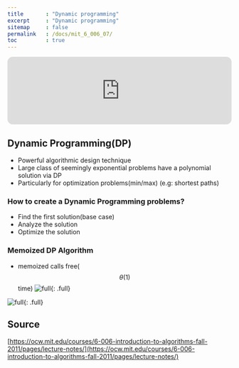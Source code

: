 ```yaml
---
title       : "Dynamic programming"
excerpt     : "Dynamic programming"
sitemap     : false
permalink   : /docs/mit_6_006_07/
toc         : true
---
```



<iframe style="border-radius:12px" src="https://open.spotify.com/embed/track/02cIqYTYys4M1RBFiBKIEt?utm_source=generator" width="100%" height="152" frameBorder="0" allowfullscreen="" allow="autoplay; clipboard-write; encrypted-media; fullscreen; picture-in-picture" loading="lazy"></iframe>

## Dynamic Programming(DP)
* Powerful algorithmic design technique
* Large class of seemingly exponential problems have a polynomial solution via DP
* Particularly for optimization problems(min/max) (e.g: shortest paths)

### How to create a Dynamic Programming problems?
* Find the first solution(base case)
* Analyze the solution
* Optimize the solution

### Memoized DP Algorithm
* memoized calls free($$\theta(1)$$ time)
![full](https://hostux.social/system/media_attachments/files/109/816/051/923/812/399/original/b56d091d1b6280e0.jpeg){: .full}

![full](https://hostux.social/system/media_attachments/files/109/816/063/591/136/165/original/52c4000e2f1f61b2.jpeg){: .full}


## Source
[https://ocw.mit.edu/courses/6-006-introduction-to-algorithms-fall-2011/pages/lecture-notes/](https://ocw.mit.edu/courses/6-006-introduction-to-algorithms-fall-2011/pages/lecture-notes/)
